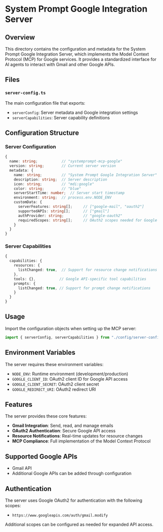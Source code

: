 # System Prompt Google Integration Server

## Overview

This directory contains the configuration and metadata for the System Prompt Google Integration Server, which implements the Model Context Protocol (MCP) for Google services. It provides a standardized interface for AI agents to interact with Gmail and other Google APIs.

## Files

### `server-config.ts`

The main configuration file that exports:

- `serverConfig`: Server metadata and Google integration settings
- `serverCapabilities`: Server capability definitions

## Configuration Structure

### Server Configuration

```typescript
{
  name: string;           // "systemprompt-mcp-google"
  version: string;        // Current server version
  metadata: {
    name: string;         // "System Prompt Google Integration Server"
    description: string;  // Server description
    icon: string;         // "mdi:google"
    color: string;        // "blue"
    serverStartTime: number;  // Server start timestamp
    environment: string;  // process.env.NODE_ENV
    customData: {
      serverFeatures: string[];     // ["google-mail", "oauth2"]
      supportedAPIs: string[];      // ["gmail"]
      authProvider: string;         // "google-oauth2"
      requiredScopes: string[];     // OAuth2 scopes needed for Google API access
    }
  }
}
```

### Server Capabilities

```typescript
{
  capabilities: {
    resources: {
      listChanged: true,  // Support for resource change notifications
    },
    tools: {},           // Google API-specific tool capabilities
    prompts: {
      listChanged: true, // Support for prompt change notifications
    }
  }
}
```

## Usage

Import the configuration objects when setting up the MCP server:

```typescript
import { serverConfig, serverCapabilities } from "./config/server-config.js";
```

## Environment Variables

The server requires these environment variables:

- `NODE_ENV`: Runtime environment (development/production)
- `GOOGLE_CLIENT_ID`: OAuth2 client ID for Google API access
- `GOOGLE_CLIENT_SECRET`: OAuth2 client secret
- `GOOGLE_REDIRECT_URI`: OAuth2 redirect URI

## Features

The server provides these core features:

- **Gmail Integration**: Send, read, and manage emails
- **OAuth2 Authentication**: Secure Google API access
- **Resource Notifications**: Real-time updates for resource changes
- **MCP Compliance**: Full implementation of the Model Context Protocol

## Supported Google APIs

- Gmail API
- Additional Google APIs can be added through configuration

## Authentication

The server uses Google OAuth2 for authentication with the following scopes:

- `https://www.googleapis.com/auth/gmail.modify`

Additional scopes can be configured as needed for expanded API access.
